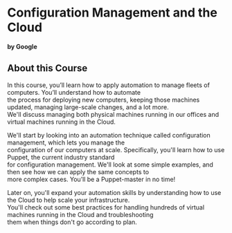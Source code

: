 # Configuration Management and the Cloud

**by Google**

## About this Course

In this course, you’ll learn how to apply automation to manage fleets of computers. You’ll understand how to automate\
the process for deploying new computers, keeping those machines updated, managing large-scale changes, and a lot more.\
We'll discuss managing both physical machines running in our offices and virtual machines running in the Cloud.

We'll start by looking into an automation technique called configuration management, which lets you manage the\
configuration of our computers at scale. Specifically, you'll learn how to use Puppet, the current industry standard\
for configuration management. We'll look at some simple examples, and then see how we can apply the same concepts to\
more complex cases. You’ll be a Puppet-master in no time!

Later on, you'll expand your automation skills by understanding how to use the Cloud to help scale your infrastructure.\
You'll check out some best practices for handling hundreds of virtual machines running in the Cloud and troubleshooting\
them when things don't go according to plan.